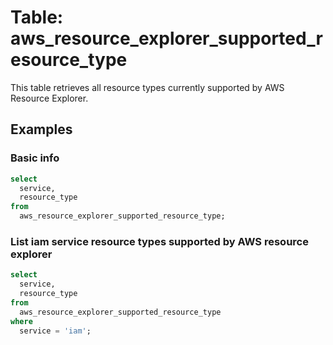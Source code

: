 # Table: aws_resource_explorer_supported_resource_type

This table retrieves all resource types currently supported by AWS Resource Explorer.

## Examples

### Basic info

```sql
select
  service,
  resource_type
from
  aws_resource_explorer_supported_resource_type;
```

### List iam service resource types supported by AWS resource explorer

```sql
select
  service,
  resource_type
from
  aws_resource_explorer_supported_resource_type
where
  service = 'iam';
```
